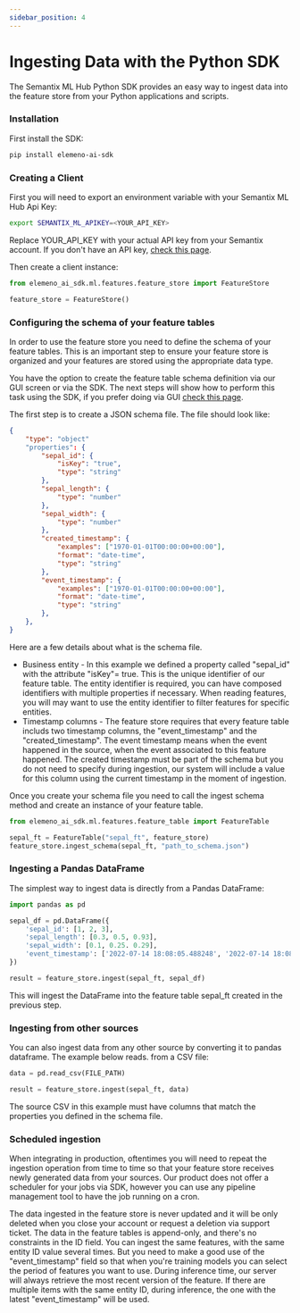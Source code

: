 ```yaml
---
sidebar_position: 4
---
```

# Ingesting Data with the Python SDK

The Semantix ML Hub Python SDK provides an easy way to ingest data into the feature store from your Python applications and scripts.

### Installation
First install the SDK:
```bash
pip install elemeno-ai-sdk
```

### Creating a Client
First you will need to export an environment variable with your Semantix ML Hub Api Key:
```bash
export SEMANTIX_ML_APIKEY=<YOUR_API_KEY>
```
Replace YOUR_API_KEY with your actual API key from your Semantix account. If you don't have an API key, [check this page](/).

Then create a client instance:
```python
from elemeno_ai_sdk.ml.features.feature_store import FeatureStore

feature_store = FeatureStore()
```

### Configuring the schema of your feature tables
In order to use the feature store you need to define the schema of your feature tables. This is an important step to ensure your feature store is organized and your features are stored using the appropriate data type.

You have the option to create the feature table schema definition via our GUI screen or via the SDK. The next steps will show how to perform this task using the SDK, if you prefer doing via GUI [check this page](/docs/feature-store/creating-a-feature-table).

The first step is to create a JSON schema file. The file should look like:
```json
{
    "type": "object"
    "properties": {
        "sepal_id": {
            "isKey": "true",
            "type": "string"
        },
        "sepal_length": {
            "type": "number"
        },
        "sepal_width": {
            "type": "number"
        },
        "created_timestamp": {
            "examples": ["1970-01-01T00:00:00+00:00"],
            "format": "date-time",
            "type": "string"
        },
        "event_timestamp": {
            "examples": ["1970-01-01T00:00:00+00:00"],
            "format": "date-time",
            "type": "string"
        },
    },
}
```
Here are a few details about what is the schema file.
- Business entity - In this example we defined a property called "sepal_id" with the attribute "isKey"= true. This is the unique identifier of our feature table. The entity identifier is required, you can have composed identifiers with multiple properties if necessary. When reading features, you will may want to use the entity identifier to filter features for specific entities.
- Timestamp columns - The feature store requires that every feature table includs two timestamp columns, the "event_timestamp" and the "created_timestamp". The event timestamp means when the event happened in the source, when the event associated to this feature happened. The created timestamp must be part of the schema but you do not need to specify during ingestion, our system will include a value for this column using the current timestamp in the moment of ingestion.

Once you create your schema file you need to call the ingest schema method and create an instance of your feature table.

```python
from elemeno_ai_sdk.ml.features.feature_table import FeatureTable

sepal_ft = FeatureTable("sepal_ft", feature_store)
feature_store.ingest_schema(sepal_ft, "path_to_schema.json")
```
### Ingesting a Pandas DataFrame
The simplest way to ingest data is directly from a Pandas DataFrame:

```python
import pandas as pd

sepal_df = pd.DataFrame({
    'sepal_id': [1, 2, 3], 
    'sepal_length': [0.3, 0.5, 0.93],
    'sepal_width': [0.1, 0.25. 0.29],
    'event_timestamp': ['2022-07-14 18:08:05.488248', '2022-07-14 18:08:06.581331', '2022-07-15 11:20:03.900023']
})

result = feature_store.ingest(sepal_ft, sepal_df)
```
This will ingest the DataFrame into the feature table sepal_ft created in the previous step.

### Ingesting from other sources
You can also ingest data from any other source by converting it to pandas dataframe. The example below reads. from a CSV file:

```python
data = pd.read_csv(FILE_PATH)

result = feature_store.ingest(sepal_ft, data)
```
The source CSV in this example must have columns that match the properties you defined in the schema file.

### Scheduled ingestion
When integrating in production, oftentimes you will need to repeat the ingestion operation from time to time so that your feature store receives newly generated data from your sources. Our product does not offer a scheduler for your jobs via SDK, however you can use any pipeline management tool to have the job running on a cron.

The data ingested in the feature store is never updated and it will be only deleted when you close your account or request a deletion via support ticket. The data in the feature tables is append-only, and there's no constraints in the ID field. You can ingest the same features, with the same entity ID value several times. But you need to make a good use of the "event_timestamp" field so that when you're training models you can select the period of features you want to use. During inference time, our server will always retrieve the most recent version of the feature. If there are multiple items with the same entity ID, during inference, the one with the latest "event_timestamp" will be used.